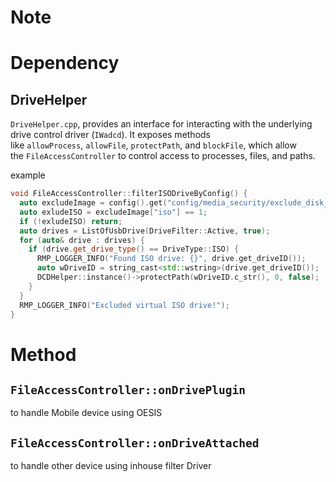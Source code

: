 


# Note


# Dependency

## DriveHelper
`DriveHelper.cpp`, provides an interface for interacting with the underlying drive control driver (`IWadcd`). It exposes methods like `allowProcess`, `allowFile`, `protectPath`, and `blockFile`, which allow the `FileAccessController` to control access to processes, files, and paths.

example
```cpp
void FileAccessController::filterISODriveByConfig() {
  auto excludeImage = config().get("config/media_security/exclude_disk_image");
  auto exludeISO = excludeImage["iso"] == 1;
  if (!exludeISO) return;
  auto drives = ListOfUsbDrive(DriveFilter::Active, true);
  for (auto& drive : drives) {
    if (drive.get_drive_type() == DriveType::ISO) {
      RMP_LOGGER_INFO("Found ISO drive: {}", drive.get_driveID());
      auto wDriveID = string_cast<std::wstring>(drive.get_driveID());
      DCDHelper::instance()->protectPath(wDriveID.c_str(), 0, false);        //DriveHelper.cpp
    }
  }
  RMP_LOGGER_INFO("Excluded virtual ISO drive!");
}

```

# Method

## `FileAccessController::onDrivePlugin` 
to handle Mobile device using OESIS

## `FileAccessController::onDriveAttached` 
to handle other device using inhouse filter Driver
